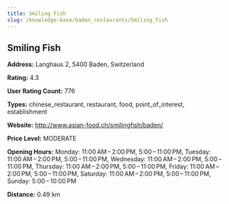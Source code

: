 ```yaml
---
title: Smiling Fish
slug: /knowledge-base/baden_restaurants/Smiling_Fish
---
```


## Smiling Fish

**Address:** Langhaus 2, 5400 Baden, Switzerland

**Rating:** 4.3

**User Rating Count:** 776

**Types:** chinese_restaurant, restaurant, food, point_of_interest, establishment

**Website:** http://www.asian-food.ch/smilingfish/baden/

**Price Level:** MODERATE

**Opening Hours:** Monday: 11:00 AM – 2:00 PM, 5:00 – 11:00 PM, Tuesday: 11:00 AM – 2:00 PM, 5:00 – 11:00 PM, Wednesday: 11:00 AM – 2:00 PM, 5:00 – 11:00 PM, Thursday: 11:00 AM – 2:00 PM, 5:00 – 11:00 PM, Friday: 11:00 AM – 2:00 PM, 5:00 – 11:00 PM, Saturday: 11:00 AM – 2:00 PM, 5:00 – 11:00 PM, Sunday: 5:00 – 10:00 PM

**Distance:** 0.49 km